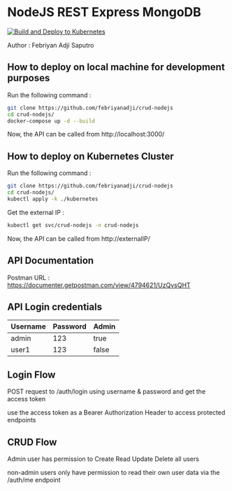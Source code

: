 # NodeJS REST Express MongoDB

[![Build and Deploy to Kubernetes](https://github.com/febriyanadji/crud-nodejs/actions/workflows/github-actions-demo.yml/badge.svg)](https://github.com/febriyanadji/crud-nodejs/actions/workflows/github-actions-demo.yml)

Author : Febriyan Adji Saputro

## How to deploy on local machine for development purposes

Run the following command :

```sh
git clone https://github.com/febriyanadji/crud-nodejs
cd crud-nodejs/
docker-compose up -d --build
```

Now, the API can be called from http://localhost:3000/

## How to deploy on Kubernetes Cluster

Run the following command :

```sh
git clone https://github.com/febriyanadji/crud-nodejs
cd crud-nodejs/
kubectl apply -k ./kubernetes
```

Get the external IP :

```sh
kubectl get svc/crud-nodejs -n crud-nodejs
```

Now, the API can be called from http://externalIP/

## API Documentation

Postman URL : https://documenter.getpostman.com/view/4794621/UzQvsQHT

## API Login credentials

| Username | Password | Admin |
| -------- | -------- | ----- |
| admin    | 123      | true  |
| user1    | 123      | false |

## Login Flow

POST request to /auth/login using username & password and get the access token

use the access token as a Bearer Authorization Header to access protected endpoints

## CRUD Flow

Admin user has permission to Create Read Update Delete all users

non-admin users only have permission to read their own user data via the /auth/me endpoint
